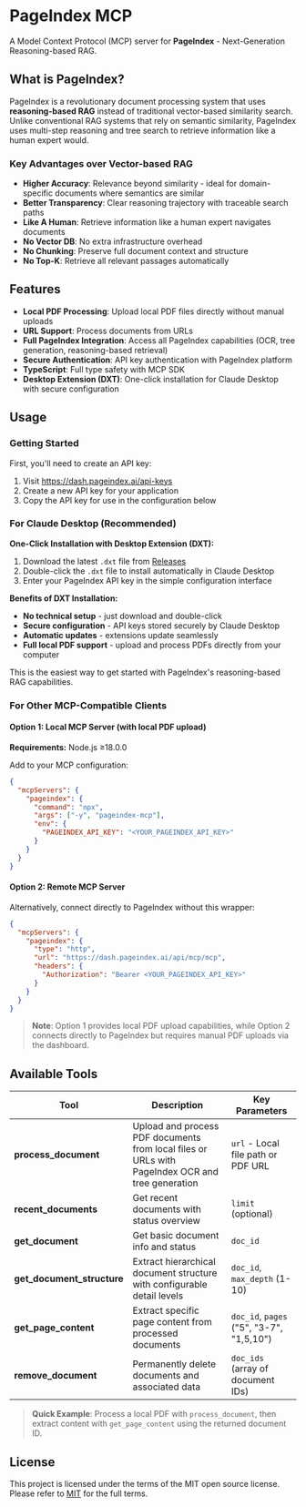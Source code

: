 # PageIndex MCP

A Model Context Protocol (MCP) server for **PageIndex** - Next-Generation Reasoning-based RAG.

## What is PageIndex?

PageIndex is a revolutionary document processing system that uses **reasoning-based RAG** instead of traditional vector-based similarity search. Unlike conventional RAG systems that rely on semantic similarity, PageIndex uses multi-step reasoning and tree search to retrieve information like a human expert would.

### Key Advantages over Vector-based RAG

- **Higher Accuracy**: Relevance beyond similarity - ideal for domain-specific documents where semantics are similar
- **Better Transparency**: Clear reasoning trajectory with traceable search paths
- **Like A Human**: Retrieve information like a human expert navigates documents
- **No Vector DB**: No extra infrastructure overhead
- **No Chunking**: Preserve full document context and structure
- **No Top-K**: Retrieve all relevant passages automatically

## Features

- **Local PDF Processing**: Upload local PDF files directly without manual uploads
- **URL Support**: Process documents from URLs
- **Full PageIndex Integration**: Access all PageIndex capabilities (OCR, tree generation, reasoning-based retrieval)
- **Secure Authentication**: API key authentication with PageIndex platform
- **TypeScript**: Full type safety with MCP SDK
- **Desktop Extension (DXT)**: One-click installation for Claude Desktop with secure configuration

## Usage

### Getting Started

First, you'll need to create an API key:

1. Visit https://dash.pageindex.ai/api-keys
2. Create a new API key for your application
3. Copy the API key for use in the configuration below

### For Claude Desktop (Recommended)

**One-Click Installation with Desktop Extension (DXT):**

1. Download the latest `.dxt` file from [Releases](https://github.com/VectifyAI/pageindex-mcp/releases)
2. Double-click the `.dxt` file to install automatically in Claude Desktop
3. Enter your PageIndex API key in the simple configuration interface

**Benefits of DXT Installation:**

- **No technical setup** - just download and double-click
- **Secure configuration** - API keys stored securely by Claude Desktop
- **Automatic updates** - extensions update seamlessly
- **Full local PDF support** - upload and process PDFs directly from your computer

This is the easiest way to get started with PageIndex's reasoning-based RAG capabilities.

### For Other MCP-Compatible Clients

#### Option 1: Local MCP Server (with local PDF upload)

**Requirements:** Node.js ≥18.0.0

Add to your MCP configuration:

```json
{
  "mcpServers": {
    "pageindex": {
      "command": "npx",
      "args": ["-y", "pageindex-mcp"],
      "env": {
        "PAGEINDEX_API_KEY": "<YOUR_PAGEINDEX_API_KEY>"
      }
    }
  }
}
```

#### Option 2: Remote MCP Server

Alternatively, connect directly to PageIndex without this wrapper:

```json
{
  "mcpServers": {
    "pageindex": {
      "type": "http",
      "url": "https://dash.pageindex.ai/api/mcp/mcp",
      "headers": {
        "Authorization": "Bearer <YOUR_PAGEINDEX_API_KEY>"
      }
    }
  }
}
```

> **Note**: Option 1 provides local PDF upload capabilities, while Option 2 connects directly to PageIndex but requires manual PDF uploads via the dashboard.

## Available Tools

| Tool                       | Description                                                                                      | Key Parameters                           |
| -------------------------- | ------------------------------------------------------------------------------------------------ | ---------------------------------------- |
| **process_document**       | Upload and process PDF documents from local files or URLs with PageIndex OCR and tree generation | `url` - Local file path or PDF URL       |
| **recent_documents**       | Get recent documents with status overview                                                        | `limit` (optional)                       |
| **get_document**           | Get basic document info and status                                                               | `doc_id`                                 |
| **get_document_structure** | Extract hierarchical document structure with configurable detail levels                          | `doc_id`, `max_depth` (1-10)             |
| **get_page_content**       | Extract specific page content from processed documents                                           | `doc_id`, `pages` ("5", "3-7", "1,5,10") |
| **remove_document**        | Permanently delete documents and associated data                                                 | `doc_ids` (array of document IDs)        |

> **Quick Example**: Process a local PDF with `process_document`, then extract content with `get_page_content` using the returned document ID.

## License

This project is licensed under the terms of the MIT open source license. Please refer to [MIT](./LICENSE) for the full terms.
